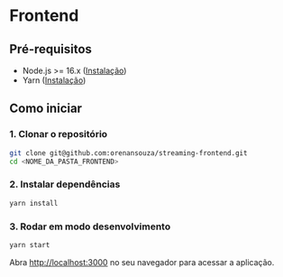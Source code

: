 
# Frontend

## Pré-requisitos

- Node.js >= 16.x ([Instalação](https://nodejs.org/))
- Yarn ([Instalação](https://classic.yarnpkg.com/lang/en/docs/install/))

## Como iniciar

### 1. Clonar o repositório

```bash
git clone git@github.com:orenansouza/streaming-frontend.git
cd <NOME_DA_PASTA_FRONTEND>
```

### 2. Instalar dependências

```bash
yarn install
```

### 3. Rodar em modo desenvolvimento

```bash
yarn start
```

Abra [http://localhost:3000](http://localhost:3000) no seu navegador para acessar a aplicação.
